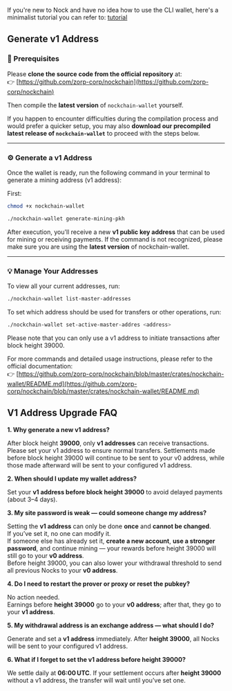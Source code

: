 
If you're new to Nock and have no idea how to use the CLI wallet, here's a minimalist tutorial you can refer to: [tutorial](./cli-wallet.md)



## Generate v1 Address

### 🧩 Prerequisites

Please **clone the source code from the official repository** at:  
👉 [https://github.com/zorp-corp/nockchain](https://github.com/zorp-corp/nockchain)

Then compile the **latest version** of `nockchain-wallet` yourself.

If you happen to encounter difficulties during the compilation process and would prefer a quicker setup, you may also **download our precompiled latest release of `nockchain-wallet`** to proceed with the steps below.

---

### ⚙️ Generate a v1 Address

Once the wallet is ready, run the following command in your terminal to generate a mining address (v1 address):

First:
```bash
chmod +x nockchain-wallet
```

```bash
./nockchain-wallet generate-mining-pkh
```

After execution, you'll receive a new **v1 public key address** that can be used for mining or receiving payments.
If the command is not recognized, please make sure you are using the **latest version** of nockchain-wallet.

---

### 💡 Manage Your Addresses

To view all your current addresses, run:

```bash
./nockchain-wallet list-master-addresses
```

To set which address should be used for transfers or other operations, run:

```bash
./nockchain-wallet set-active-master-addres <address>
```

Please note that you can only use a v1 address to initiate transactions after block height 39000.

For more commands and detailed usage instructions, please refer to the official documentation:  
👉 [https://github.com/zorp-corp/nockchain/blob/master/crates/nockchain-wallet/README.md](https://github.com/zorp-corp/nockchain/blob/master/crates/nockchain-wallet/README.md)



## V1 Address Upgrade FAQ
**1. Why generate a new v1 address?**  

After block height **39000**, only **v1 addresses** can receive transactions. Please set your v1 address to ensure normal transfers.
Settlements made before block height 39000 will continue to be sent to your v0 address, while those made afterward will be sent to your configured v1 address.

**2. When should I update my wallet address?**  

Set your **v1 address before block height 39000** to avoid delayed payments (about 3–4 days).

**3. My site password is weak — could someone change my address?**  

Setting the **v1 address** can only be done **once** and **cannot be changed**.  
If you’ve set it, no one can modify it.  
If someone else has already set it, **create a new account**, **use a stronger password**, and continue mining — your rewards before height 39000 will still go to your **v0 address**.  
Before height 39000, you can also lower your withdrawal threshold to send all previous Nocks to your **v0 address**.

**4. Do I need to restart the prover or proxy or reset the pubkey?**  

No action needed.  
Earnings before **height 39000** go to your **v0 address**; after that, they go to your **v1 address**.

**5. My withdrawal address is an exchange address — what should I do?**  

Generate and set a **v1 address** immediately. After **height 39000**, all Nocks will be sent to your configured v1 address.

**6. What if I forget to set the v1 address before height 39000?**  

We settle daily at **06:00 UTC**. If your settlement occurs after **height 39000** without a v1 address, the transfer will wait until you’ve set one.


